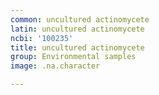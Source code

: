 ```yaml
---
common: uncultured actinomycete
latin: uncultured actinomycete
ncbi: '100235'
title: uncultured actinomycete
group: Environmental samples
image: .na.character

---
```

